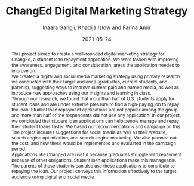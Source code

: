 ---
author: Inaara Gangji, Khadija Islow and Farina Amir
title: ChangEd Digital Marketing Strategy
date: 2021-05-24
abstract: "This project aimed to create a well-rounded digital marketing strategy for ChangEd, a student loan repayment application. We were tasked with improving the awareness, engagement, and consideration, areas the application needed to improve on. \n\n We created a digital and social media marketing strategy using primary research we conducted with their target audience (graduates, current students, and parents), suggesting ways to improve current paid and earned media, as well as introduce new approaches using our insights and learning in class.\n\nThrough our research, we found that more than half of U.S. students apply for student loans and are under extreme pressure to find a high-paying job to repay the loan. Student loan repayment applications are not popular among the group and more than half of the respondents did not use any application. In our project, we concluded that student loan applications can help people manage and repay their student loans faster. We based our recommendations and campaign on this. \n\nThe project includes suggestions for social media as well as their website, search engine optimization, and search engine marketing. We also planned out the cost, and how these would be implemented and evaluated in the campaign period.\n\nApplications like ChangEd are useful because graduates struggle with repayment because of other obligations. Student loan applications make this manageable. The parents of these students can also use these applications to contribute to repaying the loan. Our project conveys this information effectively to the target audience using digital and social media. "
major: Journalism and Strategic Communication (Inaara and Khadija), Communication/Media Industries and Technology (Farina)
senior_thesis: no
college: "Medill School of Journalism, Media, Integrated Marketing Communications"
our_funding: No
faculty_advisor: Ilhem Allagui
doi: 10.21985/n2-c0hz-cn89
---